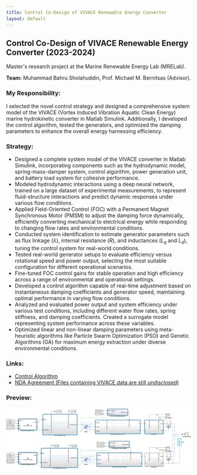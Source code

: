 ```yaml
---
title: Control Co-Design of VIVACE Renewable Energy Converter
layout: default
---
```


## Control Co-Design of VIVACE Renewable Energy Converter (2023-2024)

Master's research project at the Marine Renewable Energy Lab (MRELab).

**Team:** Muhammad Bahru Sholahuddin, Prof. Michael M. Bernitsas (Advisor).

### My Responsibility:
I selected the novel control strategy and designed a comprehensive system model of the VIVACE (Vortex Induced Vibration Aquatic Clean Energy) marine hydrokinetic converter in Matlab Simulink. Additionally, I developed the control algorithm, tested the generators, and optimized the damping parameters to enhance the overall energy harnessing efficiency.

### Strategy:
- Designed a complete system model of the VIVACE converter in Matlab Simulink, incorporating components such as the hydrodynamic model, spring-mass-damper system, control algorithm, power generation unit, and battery load system for cohesive performance.
- Modeled hydrodynamic interactions using a deep neural network, trained on a large dataset of experimental measurements, to represent fluid-structure interactions and predict dynamic responses under various flow conditions.
- Applied Field-Oriented Control (FOC) with a Permanent Magnet Synchronous Motor (PMSM) to adjust the damping force dynamically, efficiently converting mechanical to electrical energy while responding to changing flow rates and environmental conditions.
- Conducted system identification to estimate generator parameters such as flux linkage ($\lambda$), internal resistance ($R$), and inductances ($L_q$ and $L_d$), tuning the control system for real-world conditions.
- Tested real-world generator setups to evaluate efficiency versus rotational speed and power output, selecting the most suitable configuration for different operational scenarios.
- Fine-tuned FOC control gains for stable operation and high efficiency across a range of environmental and operational settings.
- Developed a control algorithm capable of real-time adjustment based on instantaneous damping coefficients and generator speed, maintaining optimal performance in varying flow conditions.
- Analyzed and evaluated power output and system efficiency under various test conditions, including different water flow rates, spring stiffness, and damping coefficients. Created a surrogate model representing system performance across these variables.
- Optimized linear and non-linear damping parameters using meta-heuristic algorithms like Particle Swarm Optimization (PSO) and Genetic Algorithms (GA) for maximum energy extraction under diverse environmental conditions.

### Links:
- [Control Algorithm](https://drive.google.com/file/d/1QbIjAARRwlIIg8jJGOJzNNSDdK-J1_Ia/view?usp=sharing)
- [NDA Agreement (Files containing VIVACE data are still undisclosed)](https://drive.google.com/file/d/1Bi-lPul0TiqeJr-tpMPW62NcKDjgcdkY/view?usp=sharing)

### Preview:
![Control Co-Design of VIVACE Renewable Energy Converter](../assets/img/project_ccdVivace.png)

